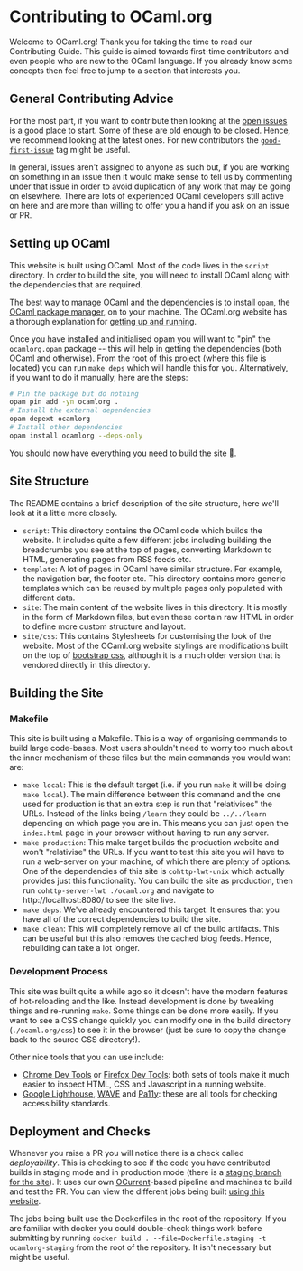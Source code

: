 Contributing to OCaml.org
=========================

Welcome to OCaml.org! Thank you for taking the time to read our Contributing Guide. This guide is aimed towards first-time contributors and even people who are new to the OCaml language. If you already know some concepts then feel free to jump to a section that interests you. 

## General Contributing Advice

For the most part, if you want to contribute then looking at the [open issues](https://github.com/ocaml/ocaml.org/issues) is a good place to start. Some of these are old enough to be closed. Hence, we recommend looking at the latest ones. For new contributors the [`good-first-issue`](https://github.com/ocaml/ocaml.org/issues?q=is%3Aissue+is%3Aopen+label%3Agood-first-issue) tag might be useful.

In general, issues aren't assigned to anyone as such but, if you are working on something in an issue then it would make sense to tell us by commenting under that issue in order to avoid duplication of any work that may be going on elsewhere. There are lots of experienced OCaml developers still active on here and are more than willing to offer you a hand if you ask on an issue or PR. 

## Setting up OCaml

This website is built using OCaml. Most of the code lives in the `script` directory. In order to build the site, you will need to install OCaml along with the dependencies that are required. 

The best way to manage OCaml and the dependencies is to install `opam`, the [OCaml package manager](https://opam.ocaml.org/), on to your machine. The OCaml.org website has a thorough explanation for [getting up and running](https://ocaml.org/learn/tutorials/up_and_running.html). 

Once you have installed and initialised opam you will want to "pin" the `ocamlorg.opam` package -- this will help in getting the dependencies (both OCaml and otherwise). From the root of this project (where this file is located) you can run `make deps` which will handle this for you. Alternatively, if you want to do it manually, here are the steps: 

```sh
# Pin the package but do nothing
opam pin add -yn ocamlorg .
# Install the external dependencies
opam depext ocamlorg
# Install other dependencies 
opam install ocamlorg --deps-only
```

You should now have everything you need to build the site :tada:. 

## Site Structure

The README contains a brief description of the site structure, here we'll look at it a little more closely. 

 - `script`: This directory contains the OCaml code which builds the website. It includes quite a few different jobs including building the breadcrumbs you see at the top of pages, converting Markdown to HTML, generating pages from RSS feeds etc. 
 - `template`: A lot of pages in OCaml have similar structure. For example, the navigation bar, the footer etc. This directory contains more generic templates which can be reused by multiple pages only populated with different data.
 - `site`: The main content of the website lives in this directory. It is mostly in the form of Markdown files, but even these contain raw HTML in order to define more custom structure and layout. 
 - `site/css`: This contains Stylesheets for customising the look of the website. Most of the OCaml.org website stylings are modifications built on the top of [bootstrap css](https://getbootstrap.com/), although it is a much older version that is vendored directly in this directory.

## Building the Site

### Makefile

This site is built using a Makefile. This is a way of organising commands to build large code-bases. Most users shouldn't need to worry too much about the inner mechanism of these files but the main commands you would want are: 

 - `make local`: This is the default target (i.e. if you run `make` it will be doing `make local`). The main difference between this command and the one used for production is that an extra step is run that "relativises" the URLs. Instead of the links being `/learn` they could be `../../learn` depending on which page you are in. This means you can just open the `index.html` page in your browser without having to run any server. 
 - `make production`: This make target builds the production website and won't "relativise" the URLs. If you want to test this site you will have to run a web-server on your machine, of which there are plenty of options. One of the dependencies of this site is `cohttp-lwt-unix` which actually provides just this functionality. You can build the site as production, then run `cohttp-server-lwt ./ocaml.org` and navigate to http://localhost:8080/ to see the site live.
 - `make deps`: We've already encountered this target. It ensures that you have all of the correct dependencies to build the site.
 - `make clean`: This will completely remove all of the build artifacts. This can be useful but this also removes the cached blog feeds. Hence, rebuilding can take a lot longer. 

### Development Process

This site was built quite a while ago so it doesn't have the modern features of hot-reloading and the like. Instead development is done by tweaking things and re-running `make`. Some things can be done more easily. If you want to see a CSS change quickly you can modify one in the build directory (`./ocaml.org/css`) to see it in the browser (just be sure to copy the change back to the source CSS directory!). 

Other nice tools that you can use include: 

 - [Chrome Dev Tools](https://developers.google.com/web/tools/chrome-devtools) or [Firefox Dev Tools](https://developer.mozilla.org/en-US/docs/Tools): both sets of tools make it much easier to inspect HTML, CSS and Javascript in a running website. 
 - [Google Lighthouse](https://developers.google.com/web/tools/lighthouse/), [WAVE](https://wave.webaim.org/) and [Pa11y](https://github.com/pa11y/pa11y): these are all tools for checking accessibility standards.

## Deployment and Checks

Whenever you raise a PR you will notice there is a check called *deployability*. This is checking to see if the code you have contributed builds in staging mode and in production mode (there is a [staging branch for the site](https://staging.ocaml.org/)). It uses our own [OCurrent](https://github.com/ocurrent/ocurrent)-based pipeline and machines to build and test the PR. You can view the different jobs being built [using this website](https://deploy.ocamllabs.io/?repo=ocaml/ocaml.org-builds).

The jobs being built use the Dockerfiles in the root of the repository. If you are familiar with docker you could double-check things work before submitting by running `docker build . --file=Dockerfile.staging -t ocamlorg-staging` from the root of the repository. It isn't necessary but might be useful.
